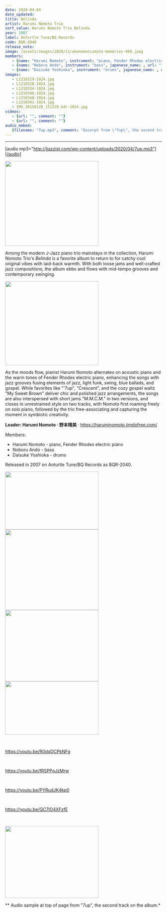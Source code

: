 ```yaml
---
date: 2020-04-04
date_updated: 
title: Belinda
artist: Harumi Nomoto Trio
sort_value: Harumi Nomoto Trio Belinda
year: 2007
label: Anturtle Tune/BQ Records
code: BQR-2040
release_note: 
image: /assets/images/2020/11/akanematsumoto-memories-460.jpeg
members:
   - {name: "Harumi Nomoto", instrument: "piano, Fender Rhodes electric piano", japanese_name: , url: ""}
   - {name: "Noboru Ando", instrument: "bass", japanese_name: , url: ""}
   - {name: "Daisuke Yoshioka", instrument: "drums", japanese_name: , url: ""}
images: 
   - L1210329-1024.jpg
   - L1210328-1024.jpg
   - L1210334-1024.jpg
   - L1210346-1024.jpg
   - L1210348-1024.jpg
   - L1210341-1024.jpg
   - IMG_20150128_151339_hdr-1024.jpg
videos: 
   - {url: "", comment: ""}
   - {url: "", comment: ""}
audio_embed:
   {filename: "7up.mp3", comment: "Excerpt from \"7up\", the second track on the album:"}
---
```

---
[audio mp3="http://jjazzist.com/wp-content/uploads/2020/04/7up.mp3"][/audio]

<a href="http://jjazzist.com/wp-content/uploads/2018/08/L1210329.jpg"><img class="size-medium wp-image-3508 alignright" src="http://jjazzist.com/wp-content/uploads/2018/08/L1210329-300x273.jpg" alt="" width="300" height="273" /></a>

Among the modern J-Jazz piano trio mainstays in the collection, Harumi Nomoto Trio's *Belinda* is a favorite album to return to for catchy cool original vibes with laid-back warmth. With both loose jams and well-crafted jazz compositions, the album ebbs and flows with mid-tempo grooves and contemporary swinging.

<a href="http://jjazzist.com/wp-content/uploads/2018/08/L1210328.jpg"><img class="size-medium wp-image-3507 alignright" src="http://jjazzist.com/wp-content/uploads/2018/08/L1210328-300x270.jpg" alt="" width="300" height="270" /></a>

As the moods flow, pianist Harumi Nomoto alternates on acoustic piano and the warm tones of Fender Rhodes electric piano, enhancing the songs with jazz grooves fusing elements of jazz, light funk, swing, blue ballads, and gospel. While favorites like "'7up", "Crescent", and the cozy gospel waltz "My Sweet Brown" deliver chic and polished jazz arrangements, the songs are also interspersed with short jams "M.M.C.M." in two versions, and closes in unrestrained style on two tracks, with Nomoto first roaming freely on solo piano, followed by the trio free-associating and capturing the moment in symbiotic creativity.

<strong>Leader: Harumi Nomoto · 野本晴美</strong> · <a href="https://haruminomoto.jimdofree.com/">https://haruminomoto.jimdofree.com/</a>

Members:
<ul>
 	<li>Harumi Nomoto - piano, Fender Rhodes electric piano</li>
 	<li>Noboru Ando - bass</li>
 	<li>Daisuke Yoshioka - drums</li>
</ul>
Released in 2007 on Anturtle Tune/BQ Records as BQR-2040.

<a href="http://jjazzist.com/wp-content/uploads/2018/08/L1210334.jpg"><img class="alignnone size-medium wp-image-3509" src="http://jjazzist.com/wp-content/uploads/2018/08/L1210334-300x186.jpg" alt="" width="300" height="186" /></a> <a href="http://jjazzist.com/wp-content/uploads/2018/08/L1210346.jpg"><img class="alignnone size-medium wp-image-3511" src="http://jjazzist.com/wp-content/uploads/2018/08/L1210346-300x259.jpg" alt="" width="300" height="259" /></a> <a href="http://jjazzist.com/wp-content/uploads/2018/08/L1210348.jpg"><img class="alignnone size-medium wp-image-3512" src="http://jjazzist.com/wp-content/uploads/2018/08/L1210348-300x229.jpg" alt="" width="300" height="229" /></a> <a href="http://jjazzist.com/wp-content/uploads/2018/08/L1210341.jpg"><img class="alignnone size-medium wp-image-3510" src="http://jjazzist.com/wp-content/uploads/2018/08/L1210341-300x172.jpg" alt="" width="300" height="172" /></a>

&nbsp;

https://youtu.be/R0dqDCPkNFg

&nbsp;

https://youtu.be/fRSPPoJzMrw

&nbsp;

https://youtu.be/PYRudJK4kp0

&nbsp;

https://youtu.be/QC7IO4XFzfE

&nbsp;

<a href="http://www.jjazzist.com/wp-content/uploads/2018/12/IMG_20150128_151339_hdr.jpg"><img class="alignnone size-medium wp-image-3668" src="http://www.jjazzist.com/wp-content/uploads/2018/12/IMG_20150128_151339_hdr-300x232.jpg" alt="" width="300" height="232" /></a>

** Audio sample at top of page from "7up", the second track on the album.*


